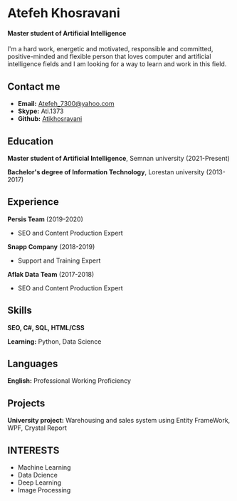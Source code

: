 
Atefeh Khosravani
======

#### Master student of Artificial Intelligence
I'm a hard work, energetic and motivated, responsible and committed, positive-minded and flexible
person that loves computer and artificial intelligence fields and I am looking for a way to learn and
work in this field.


Contact me
------
- **Email:** Atefeh_7300@yahoo.com
- **Skype:** Ati.1373
- **Github:** [Atikhosravani](Atikhosravani.github.io)


Education
---------
**Master student of Artificial Intelligence**, Semnan university (2021-Present)

**Bachelor's degree of Information Technology**, Lorestan university (2013-2017)


Experience
---------
**Persis Team** (2019-2020)

- SEO and Content Production Expert

**Snapp Company** (2018-2019)

- Support and Training Expert

**Aflak Data Team** (2017-2018)

- SEO and Content Production Expert


Skills
------
**SEO, C#, SQL, HTML/CSS**

**Learning:** Python, Data Science


Languages
------
**English:** Professional Working Proficiency


Projects
--------
**University project:** Warehousing and sales system using Entity FrameWork, WPF,
Crystal Report


INTERESTS
------
- Machine Learning
- Data Dcience
- Deep Learning
- Image Processing
